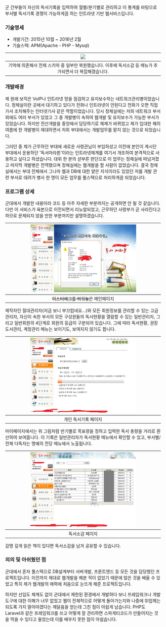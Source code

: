군 간부들이 자신의 독서기록을 입력하여 월별/분기별로 관리하고 이 통계를 바탕으로 부서별 독서기록 경쟁이 가능하게끔 하는 인트라넷 기반 웹서비스입니다. 



### 기술명세 

* 개발기간: 2015년 10월 ~ 2016년 2월
* 기술스택: APM(Apache - PHP - Mysql)

| <img src="https://raw.githubusercontent.com/3jins/Images/master/DBofRM.png" width="70%"/> |
| :----------------------------------------------------------: |
| 기억에 의존해서 전체 스키마 중 일부만 복원했습니다. 이후에 독서소감 등 메뉴가 추가되면서 더 복잡해졌습니다. |



### 개발배경

제 원래 보직은 VoIP나 인트라넷 망을 점검하고 유지보수하는 네트워크관리병이었습니다. 정체실이란 곳에서 대기하고 있다가 전화나 인트라넷이 안된다고 전화가 오면 직접 가서 조치해주는 인터넷기사 같은 역할이었습니다. 당시 정체실에는 저희 네트워크 부서 외에도 여러 부서가 있었고 그 중 개발병이 속하여 웹개발 및 유지보수가 가능한 부서가 있었습니다. 하지만 전산개발을 중앙에서 담당하기로 체제가 바뀌었고 제가 입대한 해의 여름에 한 개발병이 제대하면서 저희 부대에서는 개발업무를 맡지 않는 것으로 되었습니다.

그러던 중 제가 근무하던 부대에 새로운 사령관님이 부임하셨고 이전에 본인이 계시던 부대에서 운용하던 '독서마라톤'이라는 인트라넷체계를 여기서 개조하여 본격적으로 사용하고 싶다고 하셨습니다. 대위 한 분의 섣부른 판단으로 이 업무는 정체실에 떠넘겨졌고 마지막 개발병은 전역했으며 정체실에는 웹개발을 할 사람이 없었습니다. 결국 정체실에서는 부대 전체에서 그나마 웹과 DB에 대한 얕은 지식이라도 있었던 저를 개발 관련 부서로 데려가 병사 한 명이 모든 업무를 풀스택으로 처리하게끔 되었습니다.



### 프로그램 상세

군대에서 개발한 내용이라 코드 등 아주 자세한 부분까지는 공개하면 안 될 것 같습니다. 다만 이 서비스가 육본으로 이전되면서 리뉴얼되었고, 근무하던 사령부가 곧 사라진다고 하므로 문제되지 않을 만한 부분까지만 설명하겠습니다.

| <img src="https://raw.githubusercontent.com/3jins/Images/master/reading_marathon.png" width="70%"/> |
| :----------------------------------------------------------: |
|             ~~이스터에그를 띄워놓은~~ 메인페이지             |

제작자인 절대관리자(지금 보니 부끄럽네요...)와 모든 회원정보를 관리할 수 있는 고급관리자, 자신이 속한 부서의 모든 구성원들의 독서현황을 열람할 수 있는 일반관리자, 그리고 일반회원의 4단계로 회원의 등급이 구분되어 있습니다. 그에 따라 독서현황, 권장도서관리, 계정관리 메뉴는 보이기도, 보여지지 않기도 합니다.

| <img src="https://raw.githubusercontent.com/3jins/Images/master/reading-marathon-mypage.png" width="70%"/> |
| :----------------------------------------------------------: |
|                     개인 독서기록 페이지                     |

마이페이지에서는 위 그림처럼 반기별로 목표량을 정하고 입력한 독서 총량을 거리로 환산하여 보여줍니다. 이 기록은 일반관리자가 독서현황 메뉴에서 확인할 수 있고, 부서별/전체 다독자는 명예의 전당 메뉴에서 노출됩니다.

| <img src="https://raw.githubusercontent.com/3jins/Images/master/reading-marathon-book-report.png" width="70%"/> |
| :----------------------------------------------------------: |
|                       독서소감 페이지                        |

감명 깊게 읽은 책이 있다면 독서소감을 남겨 공유할 수 있습니다.



### 의의 및 아쉬웠던 점

군대에서 혼자 풀스택으로 DB설계부터 서버개발, 프론트엔드 등 모든 것을 담당했던 프로젝트입니다. 이전까지 제대로 웹개발을 해본 적이 없었기 때문에 많은 것을 배울 수 있었고 특히 제가 웹개발의 매력에 처음으로 눈뜨게 해준 프로젝트입니다.

하지만 선임도 체계도 없이 군대에서 제한된 환경에서 개발하다 보니 프레임워크나 개발도구에 대한 이해가 너무 없었고 웹이 전체적으로 어떻게 돌아가는지와 나중에 SI업체는 되도록 가지 말아야겠다는 깨달음을 얻는데 그친 점이 아쉽게 남습니다. PHP도 Laravel과 같은 프레임워크를 쓰고 어떻게 잘 관리하면 스파게티코드가 만들어지는 것을 막을 수 있다고 들었는데 이를 배우지 못한 점이 아쉽습니다.
